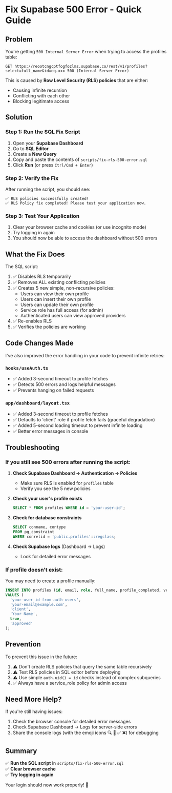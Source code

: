 # Fix Supabase 500 Error - Quick Guide

## Problem
You're getting `500 Internal Server Error` when trying to access the profiles table:
```
GET https://reootcngcptfogfozlmz.supabase.co/rest/v1/profiles?select=full_name&id=eq.xxx 500 (Internal Server Error)
```

This is caused by **Row Level Security (RLS) policies** that are either:
- Causing infinite recursion
- Conflicting with each other
- Blocking legitimate access

## Solution

### Step 1: Run the SQL Fix Script

1. Open your **Supabase Dashboard**
2. Go to **SQL Editor**
3. Create a **New Query**
4. Copy and paste the contents of `scripts/fix-rls-500-error.sql`
5. Click **Run** (or press `Ctrl/Cmd + Enter`)

### Step 2: Verify the Fix

After running the script, you should see:
```
✅ RLS policies successfully created!
✅ RLS Policy fix completed! Please test your application now.
```

### Step 3: Test Your Application

1. Clear your browser cache and cookies (or use incognito mode)
2. Try logging in again
3. You should now be able to access the dashboard without 500 errors

## What the Fix Does

The SQL script:
1. ✅ Disables RLS temporarily
2. ✅ Removes ALL existing conflicting policies
3. ✅ Creates 5 new simple, non-recursive policies:
   - Users can view their own profile
   - Users can insert their own profile
   - Users can update their own profile
   - Service role has full access (for admin)
   - Authenticated users can view approved providers
4. ✅ Re-enables RLS
5. ✅ Verifies the policies are working

## Code Changes Made

I've also improved the error handling in your code to prevent infinite retries:

### `hooks/useAuth.ts`
- ✅ Added 3-second timeout to profile fetches
- ✅ Detects 500 errors and logs helpful messages
- ✅ Prevents hanging on failed requests

### `app/dashboard/layout.tsx`
- ✅ Added 3-second timeout to profile fetches
- ✅ Defaults to 'client' role if profile fetch fails (graceful degradation)
- ✅ Added 5-second loading timeout to prevent infinite loading
- ✅ Better error messages in console

## Troubleshooting

### If you still see 500 errors after running the script:

1. **Check Supabase Dashboard → Authentication → Policies**
   - Make sure RLS is enabled for `profiles` table
   - Verify you see the 5 new policies

2. **Check your user's profile exists**
   ```sql
   SELECT * FROM profiles WHERE id = 'your-user-id';
   ```

3. **Check for database constraints**
   ```sql
   SELECT conname, contype 
   FROM pg_constraint 
   WHERE conrelid = 'public.profiles'::regclass;
   ```

4. **Check Supabase logs** (Dashboard → Logs)
   - Look for detailed error messages

### If profile doesn't exist:

You may need to create a profile manually:
```sql
INSERT INTO profiles (id, email, role, full_name, profile_completed, verification_status)
VALUES (
  'your-user-id-from-auth-users',
  'your-email@example.com',
  'client',
  'Your Name',
  true,
  'approved'
);
```

## Prevention

To prevent this issue in the future:
1. ⚠️ Don't create RLS policies that query the same table recursively
2. ⚠️ Test RLS policies in SQL editor before deploying
3. ⚠️ Use simple `auth.uid() = id` checks instead of complex subqueries
4. ✅ Always have a service_role policy for admin access

## Need More Help?

If you're still having issues:
1. Check the browser console for detailed error messages
2. Check Supabase Dashboard → Logs for server-side errors
3. Share the console logs (with the emoji icons 🔍 👤 ✅ ❌) for debugging

## Summary

✅ **Run the SQL script** in `scripts/fix-rls-500-error.sql`  
✅ **Clear browser cache**  
✅ **Try logging in again**  

Your login should now work properly! 🎉

